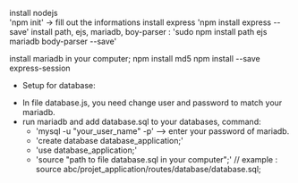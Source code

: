 install nodejs  
'npm init' -> fill out the informations
install express   'npm install express --save'
install path, ejs, mariadb, boy-parser : 'sudo npm install path ejs mariadb body-parser --save'

install mariadb in your computer;
npm install md5
npm install --save express-session

* Setup for database: 
- In file database.js, you need change user and password to match your mariadb.
- run mariadb and add database.sql to your databases, command: 
   + 'mysql -u "your_user_name" -p'    --> enter your password of mariadb.
   + 'create database database_application;'
   + 'use database_application;'
   + 'source "path to file database.sql in your computer";'   // example : source abc/projet_application/routes/database/database.sql;
 

